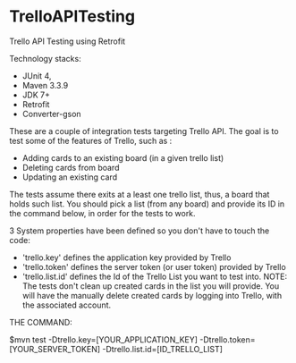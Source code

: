 # TrelloAPITesting
Trello API Testing using Retrofit

Technology stacks:
- JUnit 4,
- Maven 3.3.9
- JDK 7+
- Retrofit
- Converter-gson


These are a couple of integration tests targeting Trello API.
The goal is to test some of the features of Trello, such as :
- Adding cards to an existing board (in a given trello list)
- Deleting cards from board
- Updating an existing card

The tests assume there exits at a least one trello list, thus, a board that holds such list.
You should pick a list (from any board) and provide its ID in the command below, in order for the tests to work.

3 System properties have been  defined so you don't have to touch the code:
- 'trello.key'  defines the application key provided by Trello
- 'trello.token' defines the server token (or user token) provided by Trello
- 'trello.list.id' defines the Id of the Trello List you want to test into.
NOTE:  The tests don't clean up created cards in the list you will provide. You will have the manually
delete created cards by logging into Trello, with the associated account.


THE COMMAND:

$mvn test -Dtrello.key=[YOUR_APPLICATION_KEY] -Dtrello.token=[YOUR_SERVER_TOKEN] -Dtrello.list.id=[ID_TRELLO_LIST]
